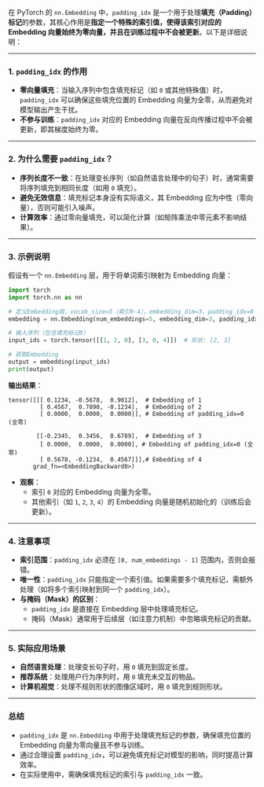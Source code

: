 在 PyTorch 的 `nn.Embedding` 中，`padding_idx` 是一个用于处理**填充（Padding）标记**的参数，其核心作用是**指定一个特殊的索引值，使得该索引对应的 Embedding 向量始终为零向量，并且在训练过程中不会被更新**。以下是详细说明：

---

### **1. `padding_idx` 的作用**
- **零向量填充**：当输入序列中包含填充标记（如 `0` 或其他特殊值）时，`padding_idx` 可以确保这些填充位置的 Embedding 向量为全零，从而避免对模型输出产生干扰。
- **不参与训练**：`padding_idx` 对应的 Embedding 向量在反向传播过程中不会被更新，即其梯度始终为零。

---

### **2. 为什么需要 `padding_idx`？**
- **序列长度不一致**：在处理变长序列（如自然语言处理中的句子）时，通常需要将序列填充到相同长度（如用 `0` 填充）。
- **避免无效信息**：填充标记本身没有实际语义，其 Embedding 应为中性（零向量），否则可能引入噪声。
- **计算效率**：通过零向量填充，可以简化计算（如矩阵乘法中零元素不影响结果）。

---

### **3. 示例说明**
假设有一个 `nn.Embedding` 层，用于将单词索引映射为 Embedding 向量：
```python
import torch
import torch.nn as nn

# 定义Embedding层，vocab_size=5（索引0-4），embedding_dim=3，padding_idx=0
embedding = nn.Embedding(num_embeddings=5, embedding_dim=3, padding_idx=0)

# 输入序列（包含填充标记0）
input_ids = torch.tensor([[1, 2, 0], [3, 0, 4]])  # 形状: [2, 3]

# 获取Embedding
output = embedding(input_ids)
print(output)
```

**输出结果**：
```
tensor([[[ 0.1234, -0.5678,  0.9012],  # Embedding of 1
         [ 0.4567,  0.7890, -0.1234],  # Embedding of 2
         [ 0.0000,  0.0000,  0.0000]], # Embedding of padding_idx=0 (全零)

        [[-0.2345,  0.3456,  0.6789],  # Embedding of 3
         [ 0.0000,  0.0000,  0.0000], # Embedding of padding_idx=0 (全零)
         [ 0.5678, -0.1234,  0.4567]]],# Embedding of 4
       grad_fn=<EmbeddingBackward0>)
```

- **观察**：
  - 索引 `0` 对应的 Embedding 向量为全零。
  - 其他索引（如 `1`, `2`, `3`, `4`）的 Embedding 向量是随机初始化的（训练后会更新）。

---

### **4. 注意事项**
- **索引范围**：`padding_idx` 必须在 `[0, num_embeddings - 1]` 范围内，否则会报错。
- **唯一性**：`padding_idx` 只能指定一个索引值。如果需要多个填充标记，需额外处理（如将多个索引映射到同一个 `padding_idx`）。
- **与掩码（Mask）的区别**：
  - `padding_idx` 是直接在 Embedding 层中处理填充标记。
  - 掩码（Mask）通常用于后续层（如注意力机制）中忽略填充标记的贡献。

---

### **5. 实际应用场景**
- **自然语言处理**：处理变长句子时，用 `0` 填充到固定长度。
- **推荐系统**：处理用户行为序列时，用 `0` 填充未交互的物品。
- **计算机视觉**：处理不规则形状的图像区域时，用 `0` 填充到规则形状。

---

### **总结**
- `padding_idx` 是 `nn.Embedding` 中用于处理填充标记的参数，确保填充位置的 Embedding 向量为零向量且不参与训练。
- 通过合理设置 `padding_idx`，可以避免填充标记对模型的影响，同时提高计算效率。
- 在实际使用中，需确保填充标记的索引与 `padding_idx` 一致。
